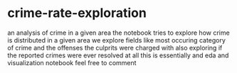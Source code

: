 # crime-rate-exploration
an analysis of crime in a given area
the notebook tries to explore how crime is distributed in a given area
we explore fields like most occuring category of crime and the offenses the culprits were charged with
also exploring if the reported crimes were ever resolved at all
this is essentially and eda and visualization notebook
feel free to comment
